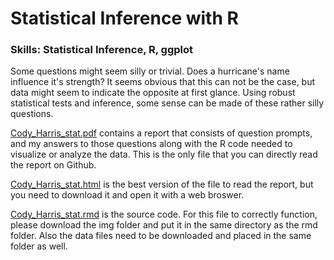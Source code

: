 # Statistical Inference with R
### Skills: Statistical Inference, R, ggplot

Some questions might seem silly or trivial. Does a hurricane's name influence it's strength? It seems obvious that this can not be the case, but data might seem to indicate the opposite at first glance. Using robust statistical tests and inference, some sense can be made of these rather silly questions.

[Cody_Harris_stat.pdf](Cody_Harris_stat.pdf) contains a report that consists of question prompts, and my answers to those questions along with the R code needed to visualize or analyze the data. This is the only file that you can directly read the report on Github.

[Cody_Harris_stat.html](Cody_Harris_stat.html) is the best version of the file to read the report, but you need to download it and open it with a web broswer.

[Cody_Harris_stat.rmd](Cody_Harris_stat.rmd) is the source code. For this file to correctly function, please download the img folder and put it in the same directory as the rmd folder. Also the data files need to be downloaded and placed in the same folder as well.
